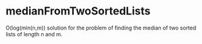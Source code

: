 # medianFromTwoSortedLists

O(log(min(n,m)) solution for the problem of finding the median of two sorted lists of length n and m.

